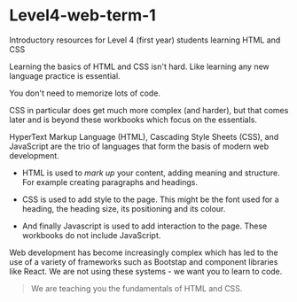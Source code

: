 # Level4-web-term-1
Introductory resources for Level 4 (first year) students learning HTML and CSS

Learning the basics of HTML and CSS isn't hard. Like learning any new language practice is essential.

You don't need to memorize lots of code.

CSS in particular does get much more complex (and harder), but that comes later and is beyond these workbooks which focus on the essentials.

HyperText Markup Language (HTML), Cascading Style Sheets (CSS), and JavaScript are the trio of languages that form the basis of modern web development.

- HTML is used to *mark up* your content, adding meaning and structure. For example creating paragraphs and headings.

- CSS is used to add style to the page. This might be the font used for a heading, the heading size, its positioning and its colour.

- And finally Javascript is used to add interaction to the page. These workbooks do not include JavaScript.

Web development has become increasingly complex which has led to the use of a variety of frameworks such as Bootstap and component libraries like React. We are not using these systems - we want you to learn to code.

>We are teaching you the fundamentals of HTML and CSS. 
